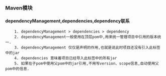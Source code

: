 
### Maven模块

#### dependencyManagement,dependencies,dependency联系
```
    1. dependencyManagement > dependencies > dependency
    2. dependencyManagement一般使用在顶层pom中,用来统一管理项目中引用的版本统一.
    3. dependencyManagement 仅仅是声明的作用,也就是说此时项目还没有引入此标签中的jar
    4. dependencies 意味着项目已经导入此标签中的所有jar
    5. 如果在子pom中使用父pom中的jar引用,不用写version、scope信息,自动使用父pom中的信息.

```
